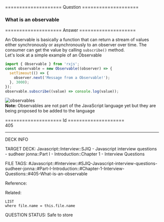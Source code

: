 ==================== Question ====================  

### What is an observable  

==================== Answer ====================  

An Observable is basically a function that can return a stream of values either
synchronously or asynchronously to an observer over time. The consumer can get
the value by calling `subscribe()` method.  
Let's look at a simple example of an Observable

```javascript
import { Observable } from 'rxjs';
const observable = new Observable((observer) => {
  setTimeout(() => {
    observer.next('Message from a Observable!');
  }, 3000);
});
observable.subscribe((value) => console.log(value));
```

![observables](../../../../images/observables.png)  
**Note:** Observables are not part of the JavaScript language yet but they are
being proposed to be added to the language

==================== Id ====================  
405

---

DECK INFO

TARGET DECK: Javascript::Interview::SJIQ - Javascript interview questions - sudheer jonna::Part I - Introduction::Chapter 1 - Interview Questions

FILE TAGS: #Javascript::#Interview::#SJIQ-Javascript-interview-questions-sudheer-jonna::#Part-I-Introduction::#Chapter-1-Interview-Questions::#405-What-is-an-observable

Reference:

Related:

```dataview
LIST
where file.name = this.file.name
```

QUESTION STATUS: Safe to store
